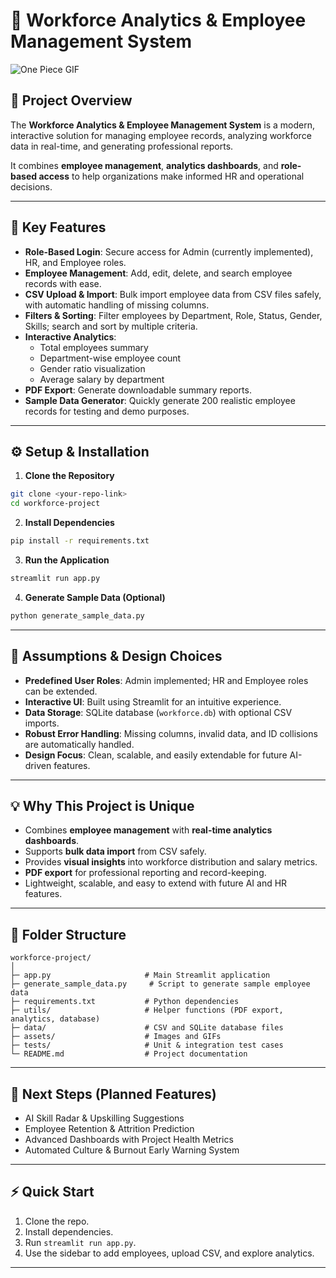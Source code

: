 
# 🌟 Workforce Analytics & Employee Management System

![One Piece GIF](./assets/onepiece.gif)

## 📌 Project Overview

The **Workforce Analytics & Employee Management System** is a modern, interactive solution for managing employee records, analyzing workforce data in real-time, and generating professional reports.

It combines **employee management**, **analytics dashboards**, and **role-based access** to help organizations make informed HR and operational decisions.

---

## 🔑 Key Features

* **Role-Based Login**: Secure access for Admin (currently implemented), HR, and Employee roles.
* **Employee Management**: Add, edit, delete, and search employee records with ease.
* **CSV Upload & Import**: Bulk import employee data from CSV files safely, with automatic handling of missing columns.
* **Filters & Sorting**: Filter employees by Department, Role, Status, Gender, Skills; search and sort by multiple criteria.
* **Interactive Analytics**:
  * Total employees summary
  * Department-wise employee count
  * Gender ratio visualization
  * Average salary by department
* **PDF Export**: Generate downloadable summary reports.
* **Sample Data Generator**: Quickly generate 200 realistic employee records for testing and demo purposes.

---

## ⚙️ Setup & Installation

1. **Clone the Repository**

```bash
git clone <your-repo-link>
cd workforce-project
````

2. **Install Dependencies**

```bash
pip install -r requirements.txt
```

3. **Run the Application**

```bash
streamlit run app.py
```

4. **Generate Sample Data (Optional)**

```bash
python generate_sample_data.py
```

---

## 📝 Assumptions & Design Choices

* **Predefined User Roles**: Admin implemented; HR and Employee roles can be extended.
* **Interactive UI**: Built using Streamlit for an intuitive experience.
* **Data Storage**: SQLite database (`workforce.db`) with optional CSV imports.
* **Robust Error Handling**: Missing columns, invalid data, and ID collisions are automatically handled.
* **Design Focus**: Clean, scalable, and easily extendable for future AI-driven features.

---

## 💡 Why This Project is Unique

* Combines **employee management** with **real-time analytics dashboards**.
* Supports **bulk data import** from CSV safely.
* Provides **visual insights** into workforce distribution and salary metrics.
* **PDF export** for professional reporting and record-keeping.
* Lightweight, scalable, and easy to extend with future AI and HR features.

---

## 📁 Folder Structure

```
workforce-project/
│
├─ app.py                     # Main Streamlit application
├─ generate_sample_data.py     # Script to generate sample employee data
├─ requirements.txt           # Python dependencies
├─ utils/                     # Helper functions (PDF export, analytics, database)
├─ data/                      # CSV and SQLite database files
├─ assets/                    # Images and GIFs
├─ tests/                     # Unit & integration test cases
└─ README.md                  # Project documentation
```

---

## 🚀 Next Steps (Planned Features)

* AI Skill Radar & Upskilling Suggestions
* Employee Retention & Attrition Prediction
* Advanced Dashboards with Project Health Metrics
* Automated Culture & Burnout Early Warning System

---

## ⚡ Quick Start

1. Clone the repo.
2. Install dependencies.
3. Run `streamlit run app.py`.
4. Use the sidebar to add employees, upload CSV, and explore analytics.

-------

